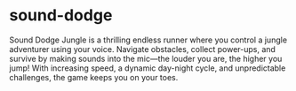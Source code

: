 # sound-dodge
Sound Dodge Jungle is a thrilling endless runner where you control a jungle adventurer using your voice. Navigate obstacles, collect power-ups, and survive by making sounds into the mic—the louder you are, the higher you jump! With increasing speed, a dynamic day-night cycle, and unpredictable challenges, the game keeps you on your toes.
